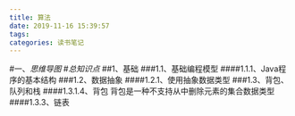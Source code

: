 ```yaml
---
title: 算法
date: 2019-11-16 15:39:57
tags:
categories: 读书笔记
---
```

#一、*思维导图*
#*总知识点*
##1、基础
###1.1、基础编程模型
####1.1.1、Java程序的基本结构
###1.2、数据抽象
####1.2.1、使用抽象数据类型
###1.3、背包、队列和栈
####1.3.1.4、背包
	背包是一种不支持从中删除元素的集合数据类型
####1.3.3、链表
